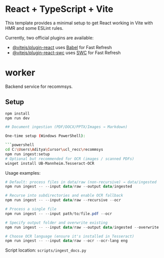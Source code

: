 # React + TypeScript + Vite

This template provides a minimal setup to get React working in Vite with HMR and some ESLint rules.

Currently, two official plugins are available:

- [@vitejs/plugin-react](https://github.com/vitejs/vite-plugin-react/blob/main/packages/plugin-react/README.md) uses [Babel](https://babeljs.io/) for Fast Refresh
- [@vitejs/plugin-react-swc](https://github.com/vitejs/vite-plugin-react-swc) uses [SWC](https://swc.rs/) for Fast Refresh

# worker

Backend service for recommsys.

## Setup

```bash
npm install
npm run dev

## Document ingestion (PDF/DOCX/PPTX/Images → Markdown)

One-time setup (Windows PowerShell):

```powershell
cd C:\Users\Aditya\Cursor\ucl_recc\recommsys
npm run ingest:setup
# Optional but recommended for OCR (images / scanned PDFs)
winget install UB-Mannheim.Tesseract-OCR
```

Usage examples:

```powershell
# Default: process files in data/raw (non-recursive) → data/ingested
npm run ingest -- --input data/raw --output data/ingested

# Recurse into subdirectories and enable OCR fallback
npm run ingest -- --input data/raw --recursive --ocr

# Process a single file
npm run ingest -- --input path/to/file.pdf --ocr

# Specify output folder and overwrite existing
npm run ingest -- --input data/raw --output data/ingested --overwrite

# Choose OCR language (ensure it's installed in Tesseract)
npm run ingest -- --input data/raw --ocr --ocr-lang eng
```

Script location: `scripts/ingest_docs.py`
